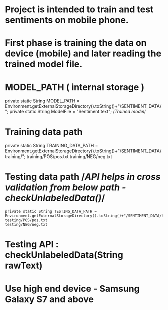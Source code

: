 # Project is intended to train and test sentiments on mobile phone.
# First phase is training the data on device (mobile) and later reading the trained model file.
# MODEL_PATH ( internal storage )
 
   private static String MODEL_PATH = Environment.getExternalStorageDirectory().toString()+"/SENTIMENT_DATA/";
   private static String ModelFile = "Sentiment.text";  /*Trained model*/
 
# Training data path  
  
   private static String TRAINING_DATA_PATH = Environment.getExternalStorageDirectory().toString()+"/SENTIMENT_DATA/training/";
   training/POS/pos.txt
   training/NEG/neg.txt
  
# Testing data path /*API helps in cross validation from below path - checkUnlabeledData()*/
  
    private static String TESTING_DATA_PATH = Environment.getExternalStorageDirectory().toString()+"/SENTIMENT_DATA/testing/";
    testing/POS/pos.txt
    testing/NEG/neg.txt
  
# Testing API : checkUnlabeledData(String rawText)
# Use high end device - Samsung Galaxy S7 and above
